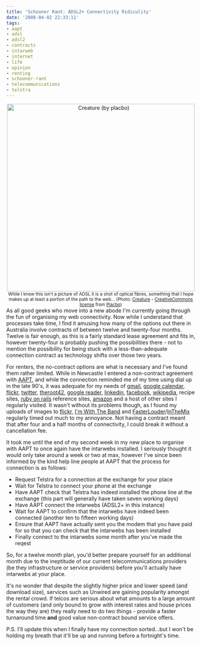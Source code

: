 ```yaml
---
title: 'Schooner Rant: ADSL2+ Connectivity Ridiculity'
date: '2008-04-02 22:33:11'
tags:
- aapt
- adsl
- adsl2
- contracts
- intarweb
- internet
- life
- opinion
- renting
- schooner-rant
- telecommunications
- telstra
---
```


<div style="text-align: center;"><a title="Creature (by placbo)" href="http://www.flickr.com/photos/placbo/347111589/"><img title="Creature (by placbo)" src="http://farm1.static.flickr.com/136/347111589_ea22408b5a.jpg" alt="Creature (by placbo)" width="500" height="500" /></a></div>
<div style="text-align: center;"><small>While I know this isn't a picture of ADSL it is a shot of optical fibres, something that I hope makes up at least a portion of the path to the web... (Photo: <a href="http://flickr.com/photos/placbo/347111589/">Creature</a> - <a href="http://creativecommons.org/licenses/by-nc-sa/2.0/deed.en">CreativeCommons license</a> from <a href="http://www.flickr.com/people/placbo/">Placbo</a>)</small></div>
As all good geeks who move into a new abode I'm currently going through the fun of organising my web connectivity. Now while I understand that processes take time, I find it amusing how many of the options out there in Australia involve contracts of between twelve and twenty-four months. Twelve is fair enough, as this is a fairly standard lease agreement and fits in, however twenty-four is probably pushing the possibilities there - not to mention the possibility for being stuck with a less-than-adequate connection contract as technology shifts over those two years.

<!--more-->

For renters, the no-contract options are what is necessary and I've found them rather limited. While in Newcastle I entered a non-contract agreement with <a href="http://aapt.com.au">AAPT</a>, and while the connection reminded me of my time using dial up in the late 90's, it was adequate for my needs of <a href="http://gmail.com">gmail</a>, <a href="http://calendar.google.com">google calendar</a>, <a href="http://flickr.com/people/jufemaiz/">flickr</a>, <a href="http://twitter.com/jufemaiz">twitter</a>, <a href="http://theroot42.org">theroot42</a>, <a href="http://reader.google.com">google reader</a>, <a href="http://linkedin.com/in/joelcourtney">linkedin</a>, <a href="http://facebook.com/people/Joel_Courtney/218300388">facebook</a>, <a href="http://en.wikipedia.org">wikipedia</a>, recipe sites, <a href="http://rubyonrails.org">ruby on rails</a> reference sites, <a href="http://amazon.com">amazon</a> and a host of other sites I regularly visited. It wasn't without its problems though, as I found my uploads of images to <a href="http://flickr.com/photos/jufemaiz">flickr</a>, <a href="http://withtheband.com.au/">I'm With The Band</a> and <a href="http://fasterlouder.com.au/people/jufemaiz">FasterLouder</a>/<a href="http://inthemix.com.au/profile/jufemaiz">InTheMix</a> regularly timed out much to my annoyance. Not having a contract meant that after four and a half months of connectivity, I could break it without a cancellation fee.

It took me until the end of my second week in my new place to organise with AAPT to once again have the intarwebs installed. I seriously thought it would only take around a week or two at max, however I've since been informed by the kind help line people at AAPT that the process for connection is as follows:
<ul>
	<li>Request Telstra for a connection at the exchange for your place</li>
	<li>Wait for Telstra to connect your phone at the exchange</li>
	<li>Have AAPT check that Telstra has indeed installed the phone line at the exchange (this part will generally have taken seven working days)</li>
	<li>Have AAPT connect the intarwebs (ADSL2+ in this instance)</li>
	<li>Wait for AAPT to confirm that the intarwebs have indeed been connected (another ten to fifteen working days)</li>
	<li>Ensure that AAPT have actually sent you the modem that you have paid for so that you can check that the intarwebs has been installed</li>
	<li>Finally connect to the intarwebs some month after you've made the reqest</li>
</ul>
So, for a twelve month plan, you'd better prepare yourself for an additional month due to the ineptitude of our current telecommunications providers (be they infrastructure or service providers) before you'll actually have intarwebs at your place.

It's no wonder that despite the slightly higher price and lower speed (and download size), services such as Unwired are gaining popularity amongst the rental crowd. If telcos are serious about what amounts to a large amount of customers (and only bound to grow with interest rates and house prices the way they are) they really need to do two things - provide a faster turnaround time <strong>and</strong> good value non-contract bound service offers.

P.S. I'll update this when I finally have my connection sorted...but I won't be holding my breath that it'll be up and running before a fortnight's time.
